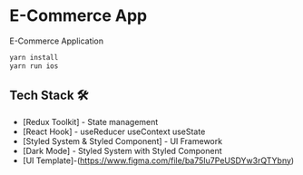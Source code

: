 # E-Commerce App
E-Commerce Application

```ruby
yarn install
yarn run ios
```

## Tech Stack 🛠️

- [Redux Toolkit] - State management
- [React Hook] - useReducer useContext useState
- [Styled System & Styled Component] - UI Framework
- [Dark Mode] - Styled System with Styled Component
- [UI Template]-(https://www.figma.com/file/ba75Iu7PeUSDYw3rQTYbny)
